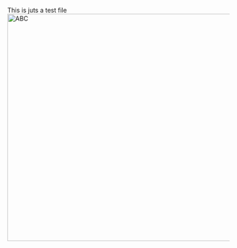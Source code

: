 This is juts a test file 
<img width="516" alt="ABC" src="https://user-images.githubusercontent.com/120619503/210401733-9ffbced4-713c-469a-8481-4938abf6355e.png">

